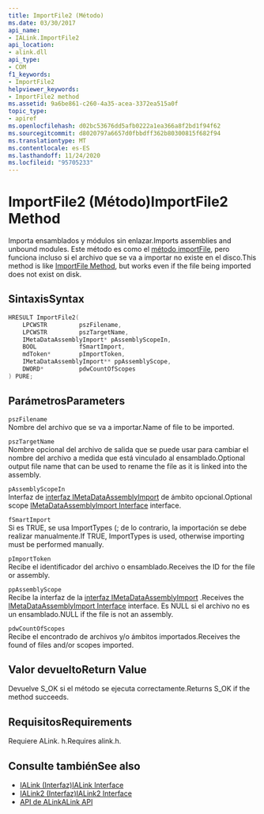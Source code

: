 ```yaml
---
title: ImportFile2 (Método)
ms.date: 03/30/2017
api_name:
- IALink.ImportFile2
api_location:
- alink.dll
api_type:
- COM
f1_keywords:
- ImportFile2
helpviewer_keywords:
- ImportFile2 method
ms.assetid: 9a6be861-c260-4a35-acea-3372ea515a0f
topic_type:
- apiref
ms.openlocfilehash: d02bc53676dd5afb0222a1ea366a8f2bd1f94f62
ms.sourcegitcommit: d8020797a6657d0fbbdff362b80300815f682f94
ms.translationtype: MT
ms.contentlocale: es-ES
ms.lasthandoff: 11/24/2020
ms.locfileid: "95705233"
---
```

# <a name="importfile2-method"></a><span data-ttu-id="bdfa0-102">ImportFile2 (Método)</span><span class="sxs-lookup"><span data-stu-id="bdfa0-102">ImportFile2 Method</span></span>

<span data-ttu-id="bdfa0-103">Importa ensamblados y módulos sin enlazar.</span><span class="sxs-lookup"><span data-stu-id="bdfa0-103">Imports assemblies and unbound modules.</span></span> <span data-ttu-id="bdfa0-104">Este método es como el [método importFile](importfile-method.md), pero funciona incluso si el archivo que se va a importar no existe en el disco.</span><span class="sxs-lookup"><span data-stu-id="bdfa0-104">This method is like [ImportFile Method](importfile-method.md), but works even if the file being imported does not exist on disk.</span></span>  
  
## <a name="syntax"></a><span data-ttu-id="bdfa0-105">Sintaxis</span><span class="sxs-lookup"><span data-stu-id="bdfa0-105">Syntax</span></span>  
  
```cpp  
HRESULT ImportFile2(  
    LPCWSTR         pszFilename,  
    LPCWSTR         pszTargetName,  
    IMetaDataAssemblyImport* pAssemblyScopeIn,  
    BOOL            fSmartImport,  
    mdToken*        pImportToken,  
    IMetaDataAssemblyImport** ppAssemblyScope,  
    DWORD*          pdwCountOfScopes  
) PURE;  
```  
  
## <a name="parameters"></a><span data-ttu-id="bdfa0-106">Parámetros</span><span class="sxs-lookup"><span data-stu-id="bdfa0-106">Parameters</span></span>  

 `pszFilename`  
 <span data-ttu-id="bdfa0-107">Nombre del archivo que se va a importar.</span><span class="sxs-lookup"><span data-stu-id="bdfa0-107">Name of file to be imported.</span></span>  
  
 `pszTargetName`  
 <span data-ttu-id="bdfa0-108">Nombre opcional del archivo de salida que se puede usar para cambiar el nombre del archivo a medida que está vinculado al ensamblado.</span><span class="sxs-lookup"><span data-stu-id="bdfa0-108">Optional output file name that can be used to rename the file as it is linked into the assembly.</span></span>  
  
 `pAssemblyScopeIn`  
 <span data-ttu-id="bdfa0-109">Interfaz de [interfaz IMetaDataAssemblyImport](../metadata/imetadataassemblyimport-interface.md) de ámbito opcional.</span><span class="sxs-lookup"><span data-stu-id="bdfa0-109">Optional scope [IMetaDataAssemblyImport Interface](../metadata/imetadataassemblyimport-interface.md) interface.</span></span>  
  
 `fSmartImport`  
 <span data-ttu-id="bdfa0-110">Si es TRUE, se usa ImportTypes (; de lo contrario, la importación se debe realizar manualmente.</span><span class="sxs-lookup"><span data-stu-id="bdfa0-110">If TRUE, ImportTypes is used, otherwise importing must be performed manually.</span></span>  
  
 `pImportToken`  
 <span data-ttu-id="bdfa0-111">Recibe el identificador del archivo o ensamblado.</span><span class="sxs-lookup"><span data-stu-id="bdfa0-111">Receives the ID for the file or assembly.</span></span>  
  
 `ppAssemblyScope`  
 <span data-ttu-id="bdfa0-112">Recibe la interfaz de la [interfaz IMetaDataAssemblyImport](../metadata/imetadataassemblyimport-interface.md) .</span><span class="sxs-lookup"><span data-stu-id="bdfa0-112">Receives the [IMetaDataAssemblyImport Interface](../metadata/imetadataassemblyimport-interface.md) interface.</span></span> <span data-ttu-id="bdfa0-113">Es NULL si el archivo no es un ensamblado.</span><span class="sxs-lookup"><span data-stu-id="bdfa0-113">NULL if the file is not an assembly.</span></span>  
  
 `pdwCountOfScopes`  
 <span data-ttu-id="bdfa0-114">Recibe el encontrado de archivos y/o ámbitos importados.</span><span class="sxs-lookup"><span data-stu-id="bdfa0-114">Receives the found of files and/or scopes imported.</span></span>  
  
## <a name="return-value"></a><span data-ttu-id="bdfa0-115">Valor devuelto</span><span class="sxs-lookup"><span data-stu-id="bdfa0-115">Return Value</span></span>  

 <span data-ttu-id="bdfa0-116">Devuelve S_OK si el método se ejecuta correctamente.</span><span class="sxs-lookup"><span data-stu-id="bdfa0-116">Returns S_OK if the method succeeds.</span></span>  
  
## <a name="requirements"></a><span data-ttu-id="bdfa0-117">Requisitos</span><span class="sxs-lookup"><span data-stu-id="bdfa0-117">Requirements</span></span>  

 <span data-ttu-id="bdfa0-118">Requiere ALink. h.</span><span class="sxs-lookup"><span data-stu-id="bdfa0-118">Requires alink.h.</span></span>  
  
## <a name="see-also"></a><span data-ttu-id="bdfa0-119">Consulte también</span><span class="sxs-lookup"><span data-stu-id="bdfa0-119">See also</span></span>

- [<span data-ttu-id="bdfa0-120">IALink (Interfaz)</span><span class="sxs-lookup"><span data-stu-id="bdfa0-120">IALink Interface</span></span>](ialink-interface.md)
- [<span data-ttu-id="bdfa0-121">IALink2 (Interfaz)</span><span class="sxs-lookup"><span data-stu-id="bdfa0-121">IALink2 Interface</span></span>](ialink2-interface.md)
- [<span data-ttu-id="bdfa0-122">API de ALink</span><span class="sxs-lookup"><span data-stu-id="bdfa0-122">ALink API</span></span>](index.md)
